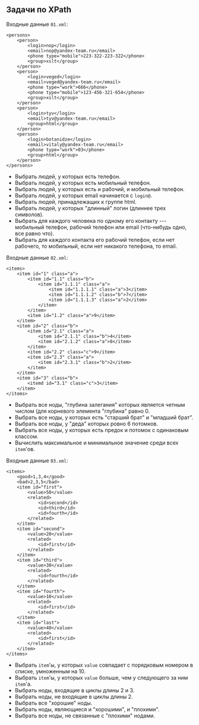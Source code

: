 ## Задачи по XPath

Входные данные `01.xml`:

    <persons>
        <person>
            <login>nop</login>
            <email>nop@yandex-team.ru</email>
            <phone type="mobile">223-322-223-322</phone>
            <group>xslt</group>
        </person>
        <person>
            <login>veged</login>
            <email>veged@yandex-team.ru</email>
            <phone type="work">666</phone>
            <phone type="mobile">123-456-321-654</phone>
            <group>xslt</group>
        </person>
        <person>
            <login>tyv</login>
            <email>tyv@yandex-team.ru</email>
            <group>html</group>
        </person>
        <person>
            <login>botanidze</login>
            <email>vitaly@yandex-team.ru</email>
            <phone type="work">03</phone>
            <group>html</group>
        </person>
    </persons>

*   Выбрать людей, у которых есть телефон.
*   Выбрать людей, у которых есть мобильный телефон.
*   Выбрать людей, у которых есть и рабочий, и мобильный телефон.
*   Выбрать людей, у которых email начинается с `login@`.
*   Выбрать людей, принадлежащих к группе html.
*   Выбрать людей, у которых "длинный" логин (длиннее трех символов).
*   Выбрать для каждого человека по одному его контакту ---
    мобильный телефон, рабочий телефон или email (что-нибудь одно, все равно что).
*   Выбрать для каждого контакта его рабочий телефон, если нет рабочего, то мобильный,
    если нет никакого телефона, то email.


Входные данные `02.xml`:

    <items>
        <item id="1" class="a">
            <item id="1.1" class="b">
                <item id="1.1.1" class="a">
                    <item id="1.1.1.1" class="a">3</item>
                    <item id="1.1.1.2" class="b">7</item>
                    <item id="1.1.1.3" class="a">2</item>
                </item>
            </item>
            <item id="1.2" class="a">9</item>
        </item>
        <item id="2" class="b">
            <item id="2.1" class="a">
                <item id="2.1.1" class="b">4</item>
                <item id="2.1.2" class="a">8</item>
            </item>
            <item id="2.2" class="c">9</item>
            <item id="2.3" class="a">
                <item id="2.3.1" class="b">2</item>
            </item>
        </item>
        <item id="3" class="b">
            <itemd id="3.1" class="c">3</item>
        </item>
    </items>

*   Выбрать все ноды, "глубина залегания" которых является четным числом
    (для корневого элемента "глубина" равно 0.
*   Выбрать все ноды, у которых есть "старший брат" и "младший брат".
*   Выбрать все ноды, у "деда" которых ровно 6 потомков.
*   Выбрать все ноды, у которых есть предок и потомок с одинаковым классом.
*   Вычислить максимальное и минимальное значение среди всех `item`'ов.


Входные данные `03.xml`:

    <items>
        <good>1,3,4</good>
        <bad>2,3,5</bad>
        <item id="first">
            <value>50</value>
            <related>
                <id>second</id>
                <id>third</id>
                <id>fourth</id>
            </related>
        </item>
        <item id="second">
            <value>20</value>
            <related>
                <id>first</id>
            </related>
        </item>
        <item id="third">
            <value>30</value>
            <related>
                <id>fourth</id>
            </related>
        </item>
        <item id="fourth">
            <value>10</value>
            <related>
                <id>first</id>
            </related>
        </item>
        <item id="last">
            <value>40</value>
            <related>
                <id>first</id>
            </related>
        </item>
    </items>

*   Выбрать `item`'ы, у которых `value` совпадает
    с порядковым номером в списке, умноженным на 10.
*   Выбрать `item`'ы, у которых `value` больше, чем у
    следующего за ним `item`'а.
*   Выбрать ноды, входящие в циклы длины 2 и 3.
*   Выбрать ноды, не входящие в циклы длины 2.
*   Выбрать все "хорошие" ноды.
*   Выбрать ноды, являющиеся и "хорошими", и "плохими".
*   Выбрать все ноды, не связанные с "плохими" нодами.

